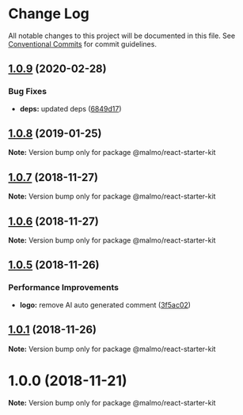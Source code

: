 # Change Log

All notable changes to this project will be documented in this file.
See [Conventional Commits](https://conventionalcommits.org) for commit guidelines.

## [1.0.9](https://github.com/lorenzomigliorero/malmo/compare/@malmo/react-starter-kit@1.0.8...@malmo/react-starter-kit@1.0.9) (2020-02-28)


### Bug Fixes

* **deps:** updated deps ([6849d17](https://github.com/lorenzomigliorero/malmo/commit/6849d176481c3d97254f56acfdbcdf5d5c4c3424))





## [1.0.8](https://github.com/lorenzomigliorero/malmo/compare/@malmo/react-starter-kit@1.0.7...@malmo/react-starter-kit@1.0.8) (2019-01-25)

**Note:** Version bump only for package @malmo/react-starter-kit





## [1.0.7](https://github.com/lorenzomigliorero/malmo/compare/@malmo/react-starter-kit@1.0.6...@malmo/react-starter-kit@1.0.7) (2018-11-27)

**Note:** Version bump only for package @malmo/react-starter-kit





## [1.0.6](https://github.com/lorenzomigliorero/malmo/compare/@malmo/react-starter-kit@1.0.5...@malmo/react-starter-kit@1.0.6) (2018-11-27)

**Note:** Version bump only for package @malmo/react-starter-kit





## [1.0.5](https://github.com/lorenzomigliorero/malmo/compare/@malmo/react-starter-kit@1.0.1...@malmo/react-starter-kit@1.0.5) (2018-11-26)


### Performance Improvements

* **logo:** remove AI auto generated comment ([3f5ac02](https://github.com/lorenzomigliorero/malmo/commit/3f5ac02))





## [1.0.1](https://github.com/lorenzomigliorero/malmo/compare/@malmo/react-starter-kit@1.0.0...@malmo/react-starter-kit@1.0.1) (2018-11-26)

**Note:** Version bump only for package @malmo/react-starter-kit





# 1.0.0 (2018-11-21)

**Note:** Version bump only for package @malmo/react-starter-kit
